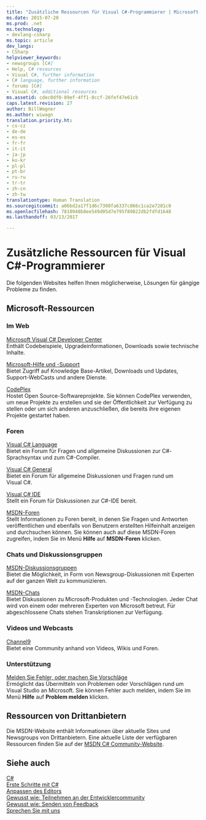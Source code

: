 ```yaml
---
title: "Zusätzliche Ressourcen für Visual C#-Programmierer | Microsoft-Dokumentation"
ms.date: 2015-07-20
ms.prod: .net
ms.technology:
- devlang-csharp
ms.topic: article
dev_langs:
- CSharp
helpviewer_keywords:
- newsgroups [C#]
- Help, C# resources
- Visual C#, further information
- C# language, further information
- forums [C#]
- Visual C#, additional resources
ms.assetid: cdec0df0-89ef-4ff1-8ccf-26fef47e61cb
caps.latest.revision: 27
author: BillWagner
ms.author: wiwagn
translation.priority.ht:
- cs-cz
- de-de
- es-es
- fr-fr
- it-it
- ja-jp
- ko-kr
- pl-pl
- pt-br
- ru-ru
- tr-tr
- zh-cn
- zh-tw
translationtype: Human Translation
ms.sourcegitcommit: a06bd2a17f1d6c7308fa6337c866c1ca2e7281c0
ms.openlocfilehash: 7810948b8ee549d05d7e795f89822db2fdfd1648
ms.lasthandoff: 03/13/2017

---
```

# <a name="additional-resources-for-visual-c-programmers"></a>Zusätzliche Ressourcen für Visual C#-Programmierer
Die folgenden Websites helfen Ihnen möglicherweise, Lösungen für gängige Probleme zu finden.  
  
## <a name="microsoft-resources"></a>Microsoft-Ressourcen  
  
### <a name="on-the-web"></a>Im Web  
 [Microsoft Visual C# Developer Center](http://go.microsoft.com/fwlink/?LinkId=47811)  
 Enthält Codebeispiele, Upgradeinformationen, Downloads sowie technische Inhalte.  
  
 [Microsoft-Hilfe und -Support](http://go.microsoft.com/fwlink/?LinkID=108287)  
 Bietet Zugriff auf Knowledge Base-Artikel, Downloads und Updates, Support-WebCasts und andere Dienste.  
  
 [CodePlex](http://go.microsoft.com/fwlink/?LinkId=137330)  
 Hostet Open Source-Softwareprojekte. Sie können CodePlex verwenden, um neue Projekte zu erstellen und sie der Öffentlichkeit zur Verfügung zu stellen oder um sich anderen anzuschließen, die bereits ihre eigenen Projekte gestartet haben.  
  
### <a name="forums"></a>Foren  
 [Visual C# Language](http://go.microsoft.com/fwlink/?LinkId=165947)  
 Bietet ein Forum für Fragen und allgemeine Diskussionen zur C#-Sprachsyntax und zum C#-Compiler.  
  
 [Visual C# General](http://go.microsoft.com/fwlink/?LinkId=165948)  
 Bietet ein Forum für allgemeine Diskussionen und Fragen rund um Visual C#.  
  
 [Visual C# IDE](http://go.microsoft.com/fwlink/?LinkId=165951)  
 Stellt ein Forum für Diskussionen zur C#-IDE bereit.  
  
 [MSDN-Foren](http://go.microsoft.com/fwlink/?LinkId=157697)  
 Stellt Informationen zu Foren bereit, in denen Sie Fragen und Antworten veröffentlichen und ebenfalls von Benutzern erstellten Hilfeinhalt anzeigen und durchsuchen können. Sie können auch auf diese MSDN-Foren zugreifen, indem Sie im Menü **Hilfe** auf **MSDN-Foren** klicken.  
  
### <a name="chats-and-discussion-groups"></a>Chats und Diskussionsgruppen  
 [MSDN-Diskussionsgruppen](http://go.microsoft.com/fwlink/?LinkId=145961)  
 Bietet die Möglichkeit, in Form von Newsgroup-Diskussionen mit Experten auf der ganzen Welt zu kommunizieren.  
  
 [MSDN-Chats](http://go.microsoft.com/fwlink/?LinkId=145962)  
 Bietet Diskussionen zu Microsoft-Produkten und -Technologien. Jeder Chat wird von einem oder mehreren Experten von Microsoft betreut. Für abgeschlossene Chats stehen Transkriptionen zur Verfügung.  
  
### <a name="videos-and-webcasts"></a>Videos und Webcasts  
 [Channel9](http://go.microsoft.com/fwlink/?LinkID=123827)  
 Bietet eine Community anhand von Videos, Wikis und Foren.  
  
### <a name="support"></a>Unterstützung  
 [Melden Sie Fehler, oder machen Sie Vorschläge](http://go.microsoft.com/fwlink/?LinkID=79804)  
 Ermöglicht das Übermitteln von Problemen oder Vorschlägen rund um Visual Studio an Microsoft. Sie können Fehler auch melden, indem Sie im Menü **Hilfe** auf **Problem melden** klicken.  
  
## <a name="third-party-resources"></a>Ressourcen von Drittanbietern  
 Die MSDN-Website enthält Informationen über aktuelle Sites und Newsgroups von Drittanbietern. Eine aktuelle Liste der verfügbaren Ressourcen finden Sie auf der [MSDN C# Community-Website](http://go.microsoft.com/fwlink/?LinkId=165945).  
  
## <a name="see-also"></a>Siehe auch  
 [C#](../../csharp/csharp.md)   
 [Erste Schritte mit C#](../../csharp/getting-started/getting-started-with-csharp.md)   
 [Anpassen des Editors](https://docs.microsoft.com/visualstudio/ide/customizing-the-editor)   
 [Gewusst wie: Teilnehmen an der Entwicklercommunity](http://msdn.microsoft.com/library/f1503d98-7a64-41b6-a6c7-0e42a533e9c5)   
 [Gewusst wie: Senden von Feedback](http://msdn.microsoft.com/library/c9f1dd8f-bcb6-40ac-b896-1e9eca0bb209)   
 [Sprechen Sie mit uns](https://docs.microsoft.com/visualstudio/ide/talk-to-us)
